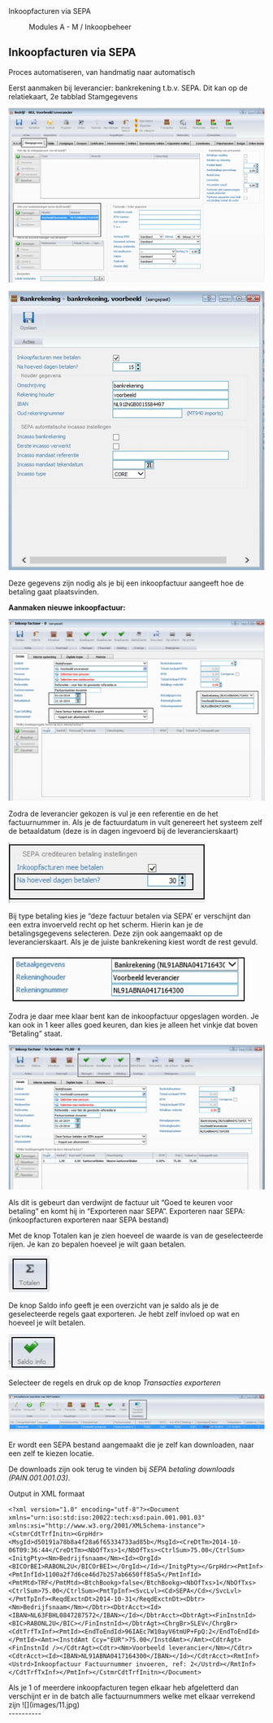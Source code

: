 <properties>
	<page>
		<title>Inkoopfacturen via SEPA</title>
		<description>Inkoopfacturen via SEPA</description>
	</page>
	<menu>
		<position>Modules A - M / Inkoopbeheer</position>
		<title>Inkoopfacturen via SEPA</title>
	</menu>
</properties>

## Inkoopfacturen via SEPA ##

Proces automatiseren, van handmatig naar automatisch

Eerst aanmaken bij leverancier: bankrekening t.b.v. SEPA.
Dit kan op de relatiekaart, 2e tabblad Stamgegevens
 
![](images/1.jpg)
 
![](images/2.jpg)

Deze gegevens zijn nodig als je bij een inkoopfactuur aangeeft hoe de betaling gaat plaatsvinden.

**Aanmaken nieuwe inkoopfactuur:**
 
![](images/3.jpg)

Zodra de leverancier gekozen is vul je een referentie en de het factuurnummer in.
Als je de factuurdatum in vult genereert het systeem zelf de betaaldatum (deze is in dagen ingevoerd bij de leverancierskaart)
 
![](images/4.jpg)

Bij type betaling kies je “deze factuur betalen via SEPA’ er verschijnt dan een extra invoerveld recht op het scherm. Hierin kan je de betalingsgegevens selecteren. Deze zijn ook aangemaakt op de leverancierskaart. Als je de juiste bankrekening kiest wordt de rest gevuld.
 
![](images/5.jpg)

Zodra je daar mee klaar bent kan de inkoopfactuur opgeslagen worden.
Je kan ook in 1 keer alles goed keuren, dan kies je alleen het vinkje dat boven “Betaling” staat.
 
![](images/6.jpg)

Als dit is gebeurt dan verdwijnt de factuur uit “Goed te keuren voor betaling” en komt hij in “Exporteren naar SEPA”.
Exporteren naar SEPA: (inkoopfacturen exporteren naar SEPA bestand)
 
Met de knop Totalen kan je zien hoeveel de waarde is van de geselecteerde rijen. Je kan zo bepalen hoeveel je wilt gaan betalen.
 
![](images/8.jpg)

De knop Saldo info geeft je een overzicht van je saldo als je de geselecteerde regels gaat exporteren. Je hebt zelf invloed op wat en hoeveel je wilt betalen.
 
![](images/9.jpg)

 Selecteer de regels en druk op de knop *Transacties exporteren*  

![](images/7.jpg)

Er wordt een SEPA bestand aangemaakt die je zelf kan downloaden, naar een zelf te kiezen locatie.

De downloads zijn ook terug te vinden bij *SEPA betaling downloads (PAIN.001.001.03)*.

Output in XML formaat

    <?xml version="1.0" encoding="utf-8"?><Document xmlns="urn:iso:std:iso:20022:tech:xsd:pain.001.001.03" xmlns:xsi="http://www.w3.org/2001/XMLSchema-instance"><CstmrCdtTrfInitn><GrpHdr><MsgId>d50191a78b8a4f28a6f65334733ad85b</MsgId><CreDtTm>2014-10-06T09:36:44</CreDtTm><NbOfTxs>1</NbOfTxs><CtrlSum>75.00</CtrlSum><InitgPty><Nm>Bedrijfsnaam</Nm><Id><OrgId><BICOrBEI>RABONL2U</BICOrBEI></OrgId></Id></InitgPty></GrpHdr><PmtInf><PmtInfId>1100a2f7d6ce46d7b257ab6650ff85a5</PmtInfId><PmtMtd>TRF</PmtMtd><BtchBookg>false</BtchBookg><NbOfTxs>1</NbOfTxs><CtrlSum>75.00</CtrlSum><PmtTpInf><SvcLvl><Cd>SEPA</Cd></SvcLvl></PmtTpInf><ReqdExctnDt>2014-10-31</ReqdExctnDt><Dbtr><Nm>Bedrijfsnaam</Nm></Dbtr><DbtrAcct><Id><IBAN>NL63FBHL0847287572</IBAN></Id></DbtrAcct><DbtrAgt><FinInstnId><BIC>RABONL2U</BIC></FinInstnId></DbtrAgt><ChrgBr>SLEV</ChrgBr><CdtTrfTxInf><PmtId><EndToEndId>96IAEc7W10ayV6tmUP+FpQ:2</EndToEndId></PmtId><Amt><InstdAmt Ccy="EUR">75.00</InstdAmt></Amt><CdtrAgt><FinInstnId /></CdtrAgt><Cdtr><Nm>Voorbeeld leverancier</Nm></Cdtr><CdtrAcct><Id><IBAN>NL91ABNA0417164300</IBAN></Id></CdtrAcct><RmtInf><Ustrd>Inkoopfactuur Factuurnummer invoeren, ref: 2</Ustrd></RmtInf></CdtTrfTxInf></PmtInf></CstmrCdtTrfInitn></Document>

<div class="info">Als je 1 of meerdere inkoopfacturen tegen elkaar heb afgeletterd dan verschijnt er in de batch alle factuurnummers welke met elkaar verrekend zijn ![](images/11.jpg)</div>
----------


